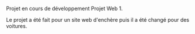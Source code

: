Projet en cours de développement Projet Web 1.

Le projet a été fait pour un site web d'enchère puis il a été changé pour des voitures.
